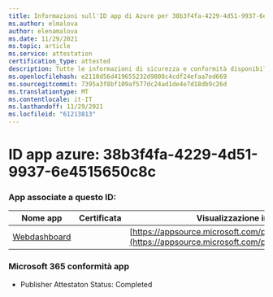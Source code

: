 ```yaml
---
title: Informazioni sull'ID app di Azure per 38b3f4fa-4229-4d51-9937-6e4515650c8c
ms.author: elmalova
author: elenamalova
ms.date: 11/29/2021
ms.topic: article
ms.service: attestation
certification_type: attested
description: Tutte le informazioni di sicurezza e conformità disponibili per 38b3f4fa-4229-4d51-9937-6e4515650c8c.
ms.openlocfilehash: e2118d56d419655232d9808c4cdf24efaa7ed669
ms.sourcegitcommit: 7395a3f8bf109af577dc24ad1de4e7d18db9c26d
ms.translationtype: MT
ms.contentlocale: it-IT
ms.lasthandoff: 11/29/2021
ms.locfileid: "61213813"
---
```

# <a name="azure-app-id-38b3f4fa-4229-4d51-9937-6e4515650c8c"></a>ID app azure: 38b3f4fa-4229-4d51-9937-6e4515650c8c


### <a name="apps-associated-with-this-id"></a>App associate a questo ID:
| **Nome app** | **Certificata** | **Visualizzazione in AppSource** |
|--------------|---------------|-----------------------|
| [Webdashboard](https://docs.microsoft.com/microsoft-365-app-certification/forward/WA200002970) |  | [https://appsource.microsoft.com/product/office/WA200002970](https://appsource.microsoft.com/product/office/WA200002970) |

### <a name="microsoft-365-app-compliance-status"></a>Microsoft 365 conformità app
- Publisher Attestaton Status: Completed
